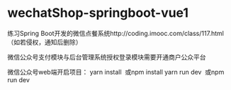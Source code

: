 # wechatShop-springboot-vue1
练习Spring Boot开发的微信点餐系统http://coding.imooc.com/class/117.html   （如若侵权，通知后删除）

微信公众号支付模块与后台管理系统授权登录模块需要开通商户公众平台

微信公众号web端开启项目：
yarn install  或npm install
yarn run dev  或npm run dev
